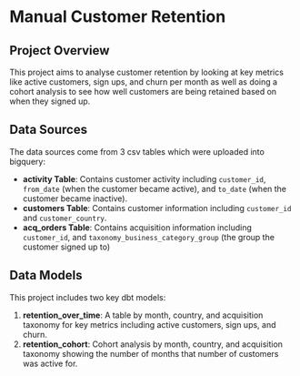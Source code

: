 # Manual Customer Retention

## Project Overview

This project aims to analyse customer retention by looking at key metrics like active customers, sign ups, and churn per month as well as doing a cohort analysis to see how well customers are being retained based on when they signed up.

## Data Sources

The data sources come from 3 csv tables which were uploaded into bigquery:

- **activity Table**: Contains customer activity including `customer_id`, `from_date` (when the customer became active), and `to_date` (when the customer became inactive).
- **customers Table**: Contains customer information including `customer_id` and `customer_country`.
- **acq_orders Table**: Contains acquisition information including `customer_id`, and `taxonomy_business_category_group` (the group the customer signed up to)

## Data Models

This project includes two key dbt models:

1. **retention_over_time**: A table by month, country, and acquisition taxonomy for key metrics including active customers, sign ups, and churn.
2. **retention_cohort**: Cohort analysis by month, country, and acquisition taxonomy showing the number of months that number of customers was active for.

